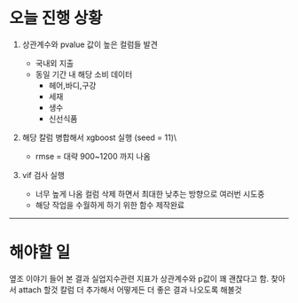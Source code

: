 
# 오늘 진행 상황

1. 상관계수와 pvalue 값이 높은 컬럼들 발견
	- 국내외 지출
	- 동일 기간 내 해당 소비 데이터
		- 헤어,바디,구강
		- 세재
		- 생수
		- 신선식품

2. 해당 칼럼 병합해서 xgboost 실행 (seed = 11)\
	- rmse = 대략 900~1200 까지 나옴

3. vif 검사 실행
	- 너무 높게 나옴 컬럼 삭제 하면서 최대한 낮추는 방향으로 여러번 시도중
	- 해당 작업을 수월하게 하기 위한 함수 제작완료

---
# 해야할 일 

옆조 이야기 들어 본 결과 실업지수관련 지표가 상관계수와 p값이 꽤 괜찮다고 함. 찾아서 attach 할것
칼럼 더 추가해서 어떻게든 더 좋은 결과 나오도록 해볼것 